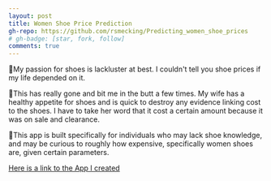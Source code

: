 ```yaml
---
layout: post
title: Women Shoe Price Prediction
gh-repo: https://github.com/rsmecking/Predicting_women_shoe_prices
# gh-badge: [star, fork, follow]
comments: true
---
```

🦶My passion for shoes is lackluster at best. I couldn't tell you shoe prices if my life depended on it.

👢This has really gone and bit me in the butt a few times. My wife has a healthy appetite for shoes and is 
quick to destroy any evidence linking cost to the shoes. I have to take her word that it cost a certain amount 
because it was on sale and clearance.

👠This app is built specifically for individuals who may lack shoe knowledge, and may be curious to roughly how 
expensive, specifically women shoes are, given certain parameters.

[Here is a link to the App I created](https://women-shoe-price-predictor.herokuapp.com)
